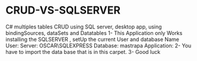 # CRUD-VS-SQLSERVER
C# multiples tables CRUD using SQL server, desktop app, using bindingSources, dataSets and Datatables
1- This Application only Works installing the SQLSERVER , setUp the current User and database Name
   User: 
   Server: OSCAR\SQLEXPRESS
   Database: mastrapa
   Application: 
2- You have to import the data base that is in this carpet.
3- Good luck

